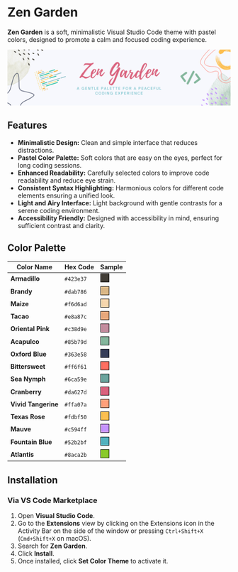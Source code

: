 # Zen Garden

**Zen Garden** is a soft, minimalistic Visual Studio Code theme with pastel colors, designed to promote a calm and focused coding experience.

![Zen Garden Banner](./images/banner.png)

## Features

- **Minimalistic Design:** Clean and simple interface that reduces distractions.
- **Pastel Color Palette:** Soft colors that are easy on the eyes, perfect for long coding sessions.
- **Enhanced Readability:** Carefully selected colors to improve code readability and reduce eye strain.
- **Consistent Syntax Highlighting:** Harmonious colors for different code elements ensuring a unified look.
- **Light and Airy Interface:** Light background with gentle contrasts for a serene coding environment.
- **Accessibility Friendly:** Designed with accessibility in mind, ensuring sufficient contrast and clarity.

## Color Palette

| **Color Name**       | **Hex Code** | **Sample**                                                                                   |
|----------------------|--------------|----------------------------------------------------------------------------------------------|
| **Armadillo**        | `#423e37`    | ![Armadillo](./images/armadillo.png)                                                       |
| **Brandy**           | `#dab786`    | ![Brandy](./images/brandy.png)                                                             |
| **Maize**            | `#f6d6ad`    | ![Maize](./images/maize.png)                                                               |
| **Tacao**            | `#e8a87c`    | ![Tacao](./images/tacao.png)                                                               |
| **Oriental Pink**    | `#c38d9e`    | ![Oriental Pink](./images/oriental_pink.png)                                               |
| **Acapulco**         | `#85b79d`    | ![Acapulco](./images/acapulco.png)                                                         |
| **Oxford Blue**      | `#363e58`    | ![Oxford Blue](./images/oxford_blue.png)                                                   |
| **Bittersweet**      | `#ff6f61`    | ![Bittersweet](./images/bittersweet.png)                                                   |
| **Sea Nymph**        | `#6ca59e`    | ![Sea Nymph](./images/sea_nymph.png)                                                       |
| **Cranberry**        | `#da627d`    | ![Cranberry](./images/cranberry.png)                                                       |
| **Vivid Tangerine**  | `#ffa07a`    | ![Vivid Tangerine](./images/vivid_tangerine.png)                                           |
| **Texas Rose**       | `#fdbf50`    | ![Texas Rose](./images/texas_rose.png)                                                     |
| **Mauve**            | `#c594ff`    | ![Mauve](./images/mauve.png)                                                               |
| **Fountain Blue**    | `#52b2bf`    | ![Fountain Blue](./images/fountain_blue.png)                                               |
| **Atlantis**         | `#8aca2b`    | ![Atlantis](./images/atlantis.png)                                                         |

## Installation

### Via VS Code Marketplace

1. Open **Visual Studio Code**.
2. Go to the **Extensions** view by clicking on the Extensions icon in the Activity Bar on the side of the window or pressing `Ctrl+Shift+X` (`Cmd+Shift+X` on macOS).
3. Search for **Zen Garden**.
4. Click **Install**.
5. Once installed, click **Set Color Theme** to activate it.